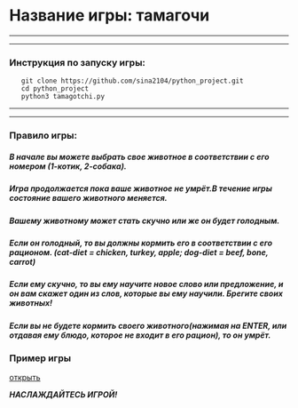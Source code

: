 # Название игры: тамагочи
***
---
### Инструкция по запуску игры:
```shell
   git clone https://github.com/sina2104/python_project.git 
   cd python_project
   python3 tamagotchi.py
```
***
---
### Правило игры:
##### В начале вы можете выбрать свое животное в соответствии с его номером (1-котик, 2-собака).
##### Игра продолжается пока ваше животное не умрёт.В течение игры состояние вашего животного меняется.
##### Вашему животному может стать скучно или же он будет голодным.
##### Если он голодный, то вы должны кормить его в соответствии с его рационом. (cat-diet = chicken, turkey, apple; dog-diet = beef, bone, carrot)
##### Если ему скучно, то вы ему научите новое слово или предложение, и он вам скажет один из слов, которые вы ему научили. Брегите своих животных!
##### Если вы не будете кормить своего животного(нажимая на ENTER, или отдавая ему блюдо, которое не входит в его рацион), то он умрёт.
### Пример игры
[открыть](https://photos.google.com/share/AF1QipMOyHqmAPwtCFAhOxixgQEKR6XEOW9wSvqcPp1PNTGVrKIgXRsBsigHzuHdoPaoNA?key=QzhGZjJxVXczSkFlNDZpZGoxUlQwMnFxRXVUY1Bn)

***НАСЛАЖДАЙТЕСЬ ИГРОЙ!***
